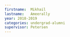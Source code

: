 ```yaml
---
firstname:  Mikhail
lastname:   Ameerally
year: 2018-2019
categories: undergrad-alumni
supervisor: Petersen
---
```

